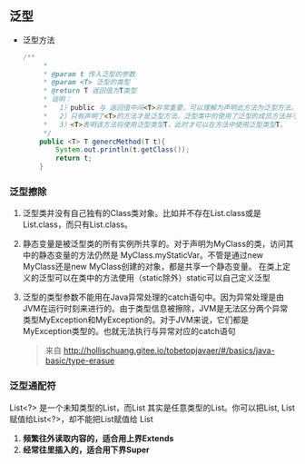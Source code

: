 ## 泛型

- 泛型方法

  ```java
  /**
       *
       * @param t 传入泛型的参数
       * @param <T> 泛型的类型
       * @return T 返回值为T类型
       * 说明：
       *   1）public 与 返回值中间<T>非常重要，可以理解为声明此方法为泛型方法。
       *   2）只有声明了<T>的方法才是泛型方法，泛型类中的使用了泛型的成员方法并不是泛型方法。
       *   3）<T>表明该方法将使用泛型类型T，此时才可以在方法中使用泛型类型T。
       */
      public <T> T genercMethod(T t){
          System.out.println(t.getClass());
          return t;
      }
  ```

### 泛型擦除

1. 泛型类并没有自己独有的Class类对象。比如并不存在List<String>.class或是List<Integer>.class，而只有List.class。  

2.  静态变量是被泛型类的所有实例所共享的。对于声明为MyClass<T>的类，访问其中的静态变量的方法仍然是 MyClass.myStaticVar。不管是通过new MyClass<String>还是new MyClass<Integer>创建的对象，都是共享一个静态变量。 在类上定义的泛型可以在类中的方法使用（static除外）static可以自己定义泛型

3. 泛型的类型参数不能用在Java异常处理的catch语句中。因为异常处理是由JVM在运行时刻来进行的。由于类型信息被擦除，JVM是无法区分两个异常类型MyException<String>和MyException<Integer>的。对于JVM来说，它们都是 MyException类型的。也就无法执行与异常对应的catch语句

   >  来自 <http://hollischuang.gitee.io/tobetopjavaer/#/basics/java-basic/type-erasue> 

### 泛型通配符

List\<?> 是一个未知类型的List，而List<Object> 其实是任意类型的List。你可以把List<String>, List<Integer>赋值给List<?>，却不能把List<String>赋值给 List<Object> 

1. **频繁往外读取内容的，适合用上界Extends**
2. **经常往里插入的，适合用下界Super**

